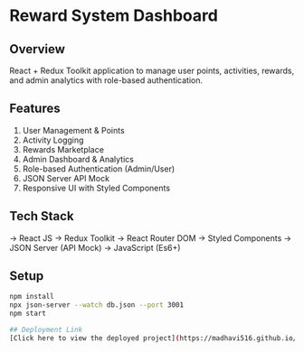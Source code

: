 # Reward System Dashboard

## Overview
React + Redux Toolkit application to manage user points, activities, rewards, and admin analytics with role-based authentication.

## Features
1. User Management & Points  
2. Activity Logging  
3. Rewards Marketplace  
4. Admin Dashboard & Analytics  
5. Role-based Authentication (Admin/User)  
6. JSON Server API Mock  
7. Responsive UI with Styled Components  


## Tech Stack
-> React JS 
-> Redux Toolkit 
-> React Router DOM 
-> Styled Components
-> JSON Server (API Mock)
-> JavaScript (Es6+)

## Setup
```bash
npm install
npx json-server --watch db.json --port 3001
npm start

## Deployment Link
[Click here to view the deployed project](https://madhavi516.github.io/reward-dashboard)